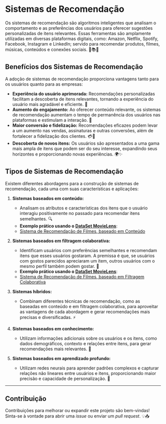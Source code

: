 # **Sistemas de Recomendação**

Os sistemas de recomendação são algoritmos inteligentes que analisam o comportamento e as preferências dos usuários para oferecer sugestões personalizadas de itens relevantes. 
Essas ferramentas são amplamente utilizadas em diversas plataformas digitais, como: Amazon, Netflix, Spotify, Facebook, Instagram e LinkedIn; servido para recomendar produtos, filmes, músicas, conteúdos e conexões sociais. 🎥📚🎶

## **Benefícios dos Sistemas de Recomendação**

A adoção de sistemas de recomendação proporciona vantagens tanto para os usuários quanto para as empresas:

- **Experiência do usuário aprimorada:** Recomendações personalizadas facilitam a descoberta de itens relevantes, tornando a experiência do usuário mais agradável e eficiente. 🌟
- **Aumento do engajamento:** Ao oferecer conteúdo relevante, os sistemas de recomendação aumentam o tempo de permanência dos usuários nas plataformas e estimulam a interação. 🔄
- **Maior conversão e fidelização:** Recomendações eficazes podem levar a um aumento nas vendas, assinaturas e outras conversões, além de fortalecer a fidelização dos clientes. 💳💼
- **Descoberta de novos itens:** Os usuários são apresentados a uma gama mais ampla de itens que podem ser do seu interesse, expandindo seus horizontes e proporcionando novas experiências. 🌍✨

## **Tipos de Sistemas de Recomendação**

Existem diferentes abordagens para a construção de sistemas de recomendação, cada uma com suas características e aplicações:

1. **Sistemas baseados em conteúdo:**
   - Analisam os atributos e características dos itens que o usuário interagiu positivamente no passado para recomendar itens semelhantes. 🔍
   - **Exemplo prático usando o [DataSet MovieLens](https://dl.acm.org/doi/10.1145/2827872)**:
   - [Sistema de Recomendação de Filmes, baseado em Conteúdo](https://github.com/SampMark/Recommendation-Systems/blob/main/Content_Based_Recommendation_System.ipynb)

2. **Sistemas baseados em filtragem colaborativa:**
   - Identificam usuários com preferências semelhantes e recomendam itens que esses usuários gostaram. A premissa é que, se usuários com gostos parecidos apreciaram um item, outros usuários com o mesmo perfil também podem gostar. 🤝
   - **Exemplo prático usando o [DataSet MovieLens](https://dl.acm.org/doi/10.1145/2827872)**:
   - [Sistema de Recomendação de Filmes, baseado em Filtragem Colaborativa](https://github.com/SampMark/Recommender-Systems/blob/main/Collaborative_Filtering_Recommender_System_Pearson_Correlation.ipynb)

3. **Sistemas híbridos:**
   - Combinam diferentes técnicas de recomendação, como as baseadas em conteúdo e em filtragem colaborativa, para aproveitar as vantagens de cada abordagem e gerar recomendações mais precisas e diversificadas. ⚡

4. **Sistemas baseados em conhecimento:**
   - Utilizam informações adicionais sobre os usuários e os itens, como dados demográficos, contexto e relações entre itens, para gerar recomendações mais relevantes. 🧠

5. **Sistemas baseados em aprendizado profundo:**
   - Utilizam redes neurais para aprender padrões complexos e capturar relações não lineares entre usuários e itens, proporcionando maior precisão e capacidade de personalização. 🤖

---

## **Contribuição**

Contribuições para melhorar ou expandir este projeto são bem-vindas! Sinta-se à vontade para abrir uma _issue_ ou enviar um _pull request_. 💡📥
